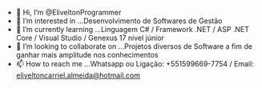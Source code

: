 - 👋 Hi, I’m @EliveltonProgrammer
- 👀 I’m interested in ...Desenvolvimento de Softwares de Gestão
- 🌱 I’m currently learning ...Linguagem C# / Framework .NET / ASP .NET Core / Visual Studio / Genexus 17 nível júnior
- 💞️ I’m looking to collaborate on ...Projetos diversos de Software a fim de ganhar mais amplitude nos conhecimentos
- 📫 How to reach me ...Whatsapp ou Ligação: +551599669-7754 / Email: eliveltoncarriel.almeida@hotmail.com

<!---
EliveltonProgrammer/EliveltonProgrammer is a ✨ special ✨ repository because its `README.md` (this file) appears on your GitHub profile.
You can click the Preview link to take a look at your changes.
--->
